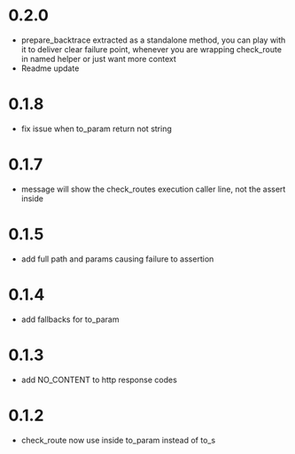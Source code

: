 # 0.2.0
* prepare_backtrace extracted as a standalone method, you can play with it to deliver clear failure point, whenever you are wrapping check_route in named helper or just want more context
* Readme update

# 0.1.8
* fix issue when to_param return not string

# 0.1.7 
* message will show the check_routes execution caller line, not the assert inside

# 0.1.5 
* add full path and params causing failure to assertion

# 0.1.4
* add fallbacks for to_param

# 0.1.3
* add NO_CONTENT to http response codes

# 0.1.2 

* check_route now use inside to_param instead of to_s